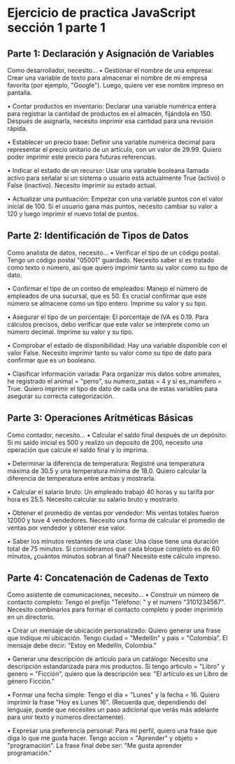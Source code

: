 # Ejercicio de practica JavaScript sección 1 parte 1

## Parte 1: Declaración y Asignación de Variables

Como desarrollador, necesito...
• Gestionar el nombre de una empresa: Crear una variable de texto para
almacenar el nombre de mi empresa favorita (por ejemplo, "Google"). Luego,
quiero ver ese nombre impreso en pantalla.

• Contar productos en inventario: Declarar una variable numérica entera para
registrar la cantidad de productos en el almacén, fijándola en 150. Después de
asignarla, necesito imprimir esa cantidad para una revisión rápida.

• Establecer un precio base: Definir una variable numérica decimal para
representar el precio unitario de un artículo, con un valor de 29.99. Quiero poder
imprimir este precio para futuras referencias.

• Indicar el estado de un recurso: Usar una variable booleana llamada activo para
señalar si un sistema o usuario está actualmente True (activo) o False (inactivo).
Necesito imprimir su estado actual.

• Actualizar una puntuación: Empezar con una variable puntos con el valor inicial
de 100. Si el usuario gana más puntos, necesito cambiar su valor a 120 y luego
imprimir el nuevo total de puntos.

## Parte 2: Identificación de Tipos de Datos

Como analista de datos, necesito...
• Verificar el tipo de un código postal: Tengo un código postal "05001" guardado.
Necesito saber si es tratado como texto o número, así que quiero imprimir tanto
su valor como su tipo de dato.

• Confirmar el tipo de un conteo de empleados: Manejo el número de empleados
de una sucursal, que es 50. Es crucial confirmar que este número se almacene como
un tipo entero. Imprime su valor y su tipo.

• Asegurar el tipo de un porcentaje: El porcentaje de IVA es 0.19. Para cálculos
precisos, debo verificar que este valor se interprete como un número decimal.
Imprime su valor y su tipo.

• Comprobar el estado de disponibilidad: Hay una variable disponible con el valor
False. Necesito imprimir tanto su valor como su tipo de dato para confirmar que es
un booleano.

• Clasificar información variada: Para organizar mis datos sobre animales, he
registrado el animal = "perro", su numero_patas = 4 y si es_mamifero = True.
Quiero imprimir el tipo de dato de cada una de estas variables para asegurar su
correcta categorización.

## Parte 3: Operaciones Aritméticas Básicas

Como contador, necesito...
• Calcular el saldo final después de un depósito: Si mi saldo inicial es 500 y realizo
un deposito de 200, necesito una operación que calcule el saldo final y lo imprima.

• Determinar la diferencia de temperatura: Registré una temperatura máxima de
30.5 y una temperatura mínima de 18.0. Quiero calcular la diferencia de
temperatura entre ambas y mostrarla.

• Calcular el salario bruto: Un empleado trabajó 40 horas y su tarifa por hora es
25.5. Necesito calcular su salario bruto y mostrarlo.

• Obtener el promedio de ventas por vendedor: Mis ventas totales fueron 12000
y tuve 4 vendedores. Necesito una forma de calcular el promedio de ventas por
vendedor y obtener ese valor.

• Saber los minutos restantes de una clase: Una clase tiene una duración total de
75 minutos. Si consideramos que cada bloque completo es de 60 minutos,
¿cuántos minutos sobran al final? Necesito este cálculo impreso.

## Parte 4: Concatenación de Cadenas de Texto

Como asistente de comunicaciones, necesito...
• Construir un número de contacto completo: Tengo el prefijo "Teléfono: " y el
numero "3101234567". Necesito combinarlos para formar el contacto completo y
poder imprimirlo en un directorio.

• Crear un mensaje de ubicación personalizado: Quiero generar una frase que
indique mi ubicación. Tengo ciudad = "Medellín" y pais = "Colombia". El mensaje
debe decir: "Estoy en Medellín, Colombia."

• Generar una descripción de artículo para un catálogo: Necesito una descripción
estandarizada para mis productos. Si tengo articulo = "Libro" y genero = "Ficción",
quiero que la descripción sea: "El artículo es un Libro de género Ficción."

• Formar una fecha simple: Tengo el dia = "Lunes" y la fecha = 16. Quiero imprimir
la frase "Hoy es Lunes 16". (Recuerda que, dependiendo del lenguaje, puede que
necesites un paso adicional que verás más adelante para unir texto y números
directamente).

• Expresar una preferencia personal: Para mi perfil, quiero una frase que diga lo
que me gusta hacer. Tengo accion = "Aprender" y objeto = "programación". La frase
final debe ser: "Me gusta aprender programación."
